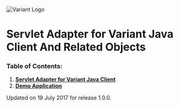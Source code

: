 ![Variant Logo](http://www.getvariant.com/wp-content/uploads/2016/07/VariantLogoSquare-100.png)

# Servlet Adapter for Variant Java Client And Related Objects

### Table of Contents:
1. [__Servlet Adapter for Variant Java Client__](servlet-adapter/readme.md)
1. [__Demo Application__](servlet-adapter-demo/readme.md)

Updated on 19 July 2017 for release 1.0.0.
